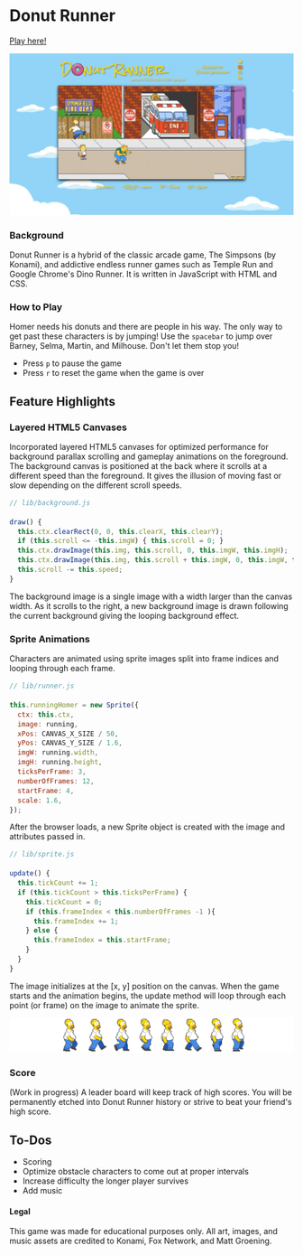 # Donut Runner

[Play here!](https://edcarladraincem.com/projects/donut-runner/)

![screenshot](/assets/images/screen.png)

### Background

Donut Runner is a hybrid of the classic arcade game, The Simpsons (by Konami), and addictive endless runner games such as Temple Run and Google Chrome's Dino Runner. It is written in JavaScript with HTML and CSS.

### How to Play

Homer needs his donuts and there are people in his way. The only way to get past these characters is by jumping! Use the `spacebar` to jump over Barney, Selma, Martin, and Milhouse. Don't let them stop you!

- Press `p` to pause the game
- Press `r` to reset the game when the game is over

## Feature Highlights

### Layered HTML5 Canvases

Incorporated layered HTML5 canvases for optimized performance for background parallax scrolling and gameplay animations on the foreground. The background canvas is positioned at the back where it scrolls at a different speed than the foreground. It gives the illusion of moving fast or slow depending on the different scroll speeds.

```javascript
// lib/background.js

draw() {
  this.ctx.clearRect(0, 0, this.clearX, this.clearY);
  if (this.scroll <= -this.imgW) { this.scroll = 0; }
  this.ctx.drawImage(this.img, this.scroll, 0, this.imgW, this.imgH);
  this.ctx.drawImage(this.img, this.scroll + this.imgW, 0, this.imgW, this.imgH);
  this.scroll -= this.speed;
}
```
The background image is a single image with a width larger than the canvas width. As it scrolls to the right, a new background image is drawn following the current background giving the looping background effect.


### Sprite Animations

Characters are animated using sprite images split into frame indices and looping through each frame.

```javascript
// lib/runner.js

this.runningHomer = new Sprite({
  ctx: this.ctx,
  image: running,
  xPos: CANVAS_X_SIZE / 50,
  yPos: CANVAS_Y_SIZE / 1.6,
  imgW: running.width,
  imgH: running.height,
  ticksPerFrame: 3,
  numberOfFrames: 12,
  startFrame: 4,
  scale: 1.6,
});
```

After the browser loads, a new Sprite object is created with the image and attributes passed in.

```javascript
// lib/sprite.js

update() {
  this.tickCount += 1;
  if (this.tickCount > this.ticksPerFrame) {
    this.tickCount = 0;
    if (this.frameIndex < this.numberOfFrames -1 ){
      this.frameIndex += 1;
    } else {
      this.frameIndex = this.startFrame;
    }
  }
}
```

The image initializes at the [x, y] position on the canvas. When the game starts and the animation begins, the update method will loop through each point (or frame) on the image to animate the sprite.

![homer](assets/images/running-homer.png)

### Score

(Work in progress) A leader board will keep track of high scores. You will be permanently etched into Donut Runner history or strive to beat your friend's high score.

## To-Dos

- Scoring
- Optimize obstacle characters to come out at proper intervals
- Increase difficulty the longer player survives
- Add music

#### Legal

This game was made for educational purposes only. All art, images, and music assets are credited to Konami, Fox Network, and Matt Groening.
